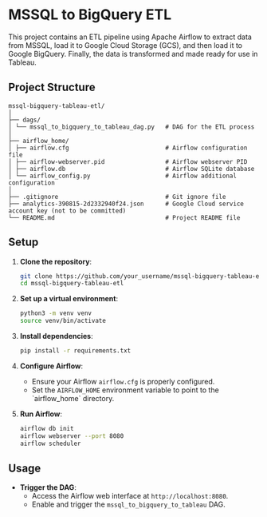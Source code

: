 # MSSQL to BigQuery ETL

This project contains an ETL pipeline using Apache Airflow to extract data from MSSQL, load it to Google Cloud Storage (GCS), and then load it to Google BigQuery. Finally, the data is transformed and made ready for use in Tableau.

## Project Structure

```
mssql-bigquery-tableau-etl/
│
├── dags/
│ └── mssql_to_bigquery_to_tableau_dag.py   # DAG for the ETL process
│
├── airflow_home/
│ ├── airflow.cfg                           # Airflow configuration file
│ ├── airflow-webserver.pid                 # Airflow webserver PID
│ ├── airflow.db                            # Airflow SQLite database 
│ └── airflow_config.py                     # Airflow additional configuration
│
├── .gitignore                              # Git ignore file
├── analytics-390815-2d2332940f24.json      # Google Cloud service account key (not to be committed)
└── README.md                               # Project README file
```

## Setup

1. **Clone the repository**:
    ```sh
    git clone https://github.com/your_username/mssql-bigquery-tableau-etl.git
    cd mssql-bigquery-tableau-etl
    ```

2. **Set up a virtual environment**:
    ```sh
    python3 -m venv venv
    source venv/bin/activate
    ```

3. **Install dependencies**:
    ```sh
    pip install -r requirements.txt
    ```

4. **Configure Airflow**:
    - Ensure your Airflow `airflow.cfg` is properly configured.
    - Set the `AIRFLOW_HOME` environment variable to point to the \`airflow_home\` directory.

5. **Run Airflow**:
    ```sh
    airflow db init
    airflow webserver --port 8080
    airflow scheduler
    ```

## Usage

- **Trigger the DAG**:
  - Access the Airflow web interface at `http://localhost:8080`.
  - Enable and trigger the `mssql_to_bigquery_to_tableau` DAG.
